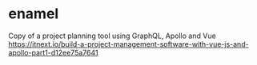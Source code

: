# enamel
Copy of a project planning tool using GraphQL, Apollo and Vue
https://itnext.io/build-a-project-management-software-with-vue-js-and-apollo-part1-d12ee75a7641
